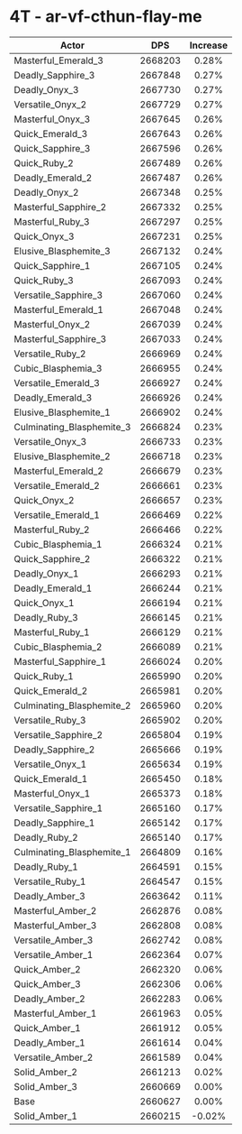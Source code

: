 # 4T - ar-vf-cthun-flay-me
| Actor | DPS | Increase |
|---|:---:|:---:|
|Masterful_Emerald_3|2668203|0.28%|
|Deadly_Sapphire_3|2667848|0.27%|
|Deadly_Onyx_3|2667730|0.27%|
|Versatile_Onyx_2|2667729|0.27%|
|Masterful_Onyx_3|2667645|0.26%|
|Quick_Emerald_3|2667643|0.26%|
|Quick_Sapphire_3|2667596|0.26%|
|Quick_Ruby_2|2667489|0.26%|
|Deadly_Emerald_2|2667487|0.26%|
|Deadly_Onyx_2|2667348|0.25%|
|Masterful_Sapphire_2|2667332|0.25%|
|Masterful_Ruby_3|2667297|0.25%|
|Quick_Onyx_3|2667231|0.25%|
|Elusive_Blasphemite_3|2667132|0.24%|
|Quick_Sapphire_1|2667105|0.24%|
|Quick_Ruby_3|2667093|0.24%|
|Versatile_Sapphire_3|2667060|0.24%|
|Masterful_Emerald_1|2667048|0.24%|
|Masterful_Onyx_2|2667039|0.24%|
|Masterful_Sapphire_3|2667033|0.24%|
|Versatile_Ruby_2|2666969|0.24%|
|Cubic_Blasphemia_3|2666955|0.24%|
|Versatile_Emerald_3|2666927|0.24%|
|Deadly_Emerald_3|2666926|0.24%|
|Elusive_Blasphemite_1|2666902|0.24%|
|Culminating_Blasphemite_3|2666824|0.23%|
|Versatile_Onyx_3|2666733|0.23%|
|Elusive_Blasphemite_2|2666718|0.23%|
|Masterful_Emerald_2|2666679|0.23%|
|Versatile_Emerald_2|2666661|0.23%|
|Quick_Onyx_2|2666657|0.23%|
|Versatile_Emerald_1|2666469|0.22%|
|Masterful_Ruby_2|2666466|0.22%|
|Cubic_Blasphemia_1|2666324|0.21%|
|Quick_Sapphire_2|2666322|0.21%|
|Deadly_Onyx_1|2666293|0.21%|
|Deadly_Emerald_1|2666244|0.21%|
|Quick_Onyx_1|2666194|0.21%|
|Deadly_Ruby_3|2666145|0.21%|
|Masterful_Ruby_1|2666129|0.21%|
|Cubic_Blasphemia_2|2666089|0.21%|
|Masterful_Sapphire_1|2666024|0.20%|
|Quick_Ruby_1|2665990|0.20%|
|Quick_Emerald_2|2665981|0.20%|
|Culminating_Blasphemite_2|2665960|0.20%|
|Versatile_Ruby_3|2665902|0.20%|
|Versatile_Sapphire_2|2665804|0.19%|
|Deadly_Sapphire_2|2665666|0.19%|
|Versatile_Onyx_1|2665634|0.19%|
|Quick_Emerald_1|2665450|0.18%|
|Masterful_Onyx_1|2665373|0.18%|
|Versatile_Sapphire_1|2665160|0.17%|
|Deadly_Sapphire_1|2665142|0.17%|
|Deadly_Ruby_2|2665140|0.17%|
|Culminating_Blasphemite_1|2664809|0.16%|
|Deadly_Ruby_1|2664591|0.15%|
|Versatile_Ruby_1|2664547|0.15%|
|Deadly_Amber_3|2663642|0.11%|
|Masterful_Amber_2|2662876|0.08%|
|Masterful_Amber_3|2662808|0.08%|
|Versatile_Amber_3|2662742|0.08%|
|Versatile_Amber_1|2662364|0.07%|
|Quick_Amber_2|2662320|0.06%|
|Quick_Amber_3|2662306|0.06%|
|Deadly_Amber_2|2662283|0.06%|
|Masterful_Amber_1|2661963|0.05%|
|Quick_Amber_1|2661912|0.05%|
|Deadly_Amber_1|2661614|0.04%|
|Versatile_Amber_2|2661589|0.04%|
|Solid_Amber_2|2661213|0.02%|
|Solid_Amber_3|2660669|0.00%|
|Base|2660627|0.00%|
|Solid_Amber_1|2660215|-0.02%|
